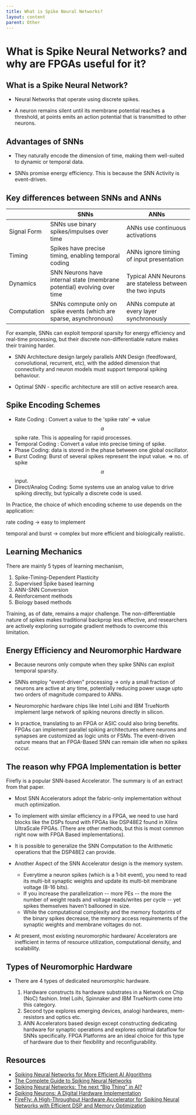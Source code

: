```yaml
--- 
title: What is Spike Neural Networks?
layout: content
parent: Other
--- 
```

# What is Spike Neural Networks? and why are FPGAs useful for it?

## What is a Spike Neural Network?

- Neural Networks that operate using discrete spikes.

- A neuron remains silent until its membrane potential reaches a threshold, at points emits an action potential that is transmitted to other neurons.

## Advantages of SNNs

-  They naturally encode the dimension of time, making them well-suited to dynamic or temporal data.

- SNNs promise energy efficiency. This is because the SNN Activity is event-driven.

## Key differences between SNNs and ANNs

|     | SNNs | ANNs |
|----| --- | --- |
|Signal Form| SNNs use binary spikes/impulses over time | ANNs use continuous activations |
|Timing| Spikes have precise timing, enabling temporal coding | ANNs ignore timing of input presentation |
|Dynamics| SNN Neurons have internal state (membrane potential) evolving over time| Typical ANN Neurons are stateless between the two inputs|
|Computation| SNNs comnpute only on spike events (which are sparse, asynchronous) | ANNs compute at every layer synchronously|

For example, SNNs can exploit temporal sparsity for energy efficiency and real-time processing, but their discrete non-differentiable nature makes their training harder.

- SNN Architecture design largely parallels ANN Design (feedfoward, convolutional, recurrent, etc), with the added dimension that connectivity and neuron models must support temporal spiking behaviour.

- Optimal SNN - specific architecture are still on active research area.

## Spike Encoding Schemes

- Rate Coding : Convert a value to the 'spike rate' => value $$\alpha$$ spike rate. This is appealing for rapid processes.
- Temporal Coding : Convert a value into precise timing of spike.
- Phase Coding: data is stored in the phase between one global oscillator.
- Burst Coding: Burst of several spikes represent the input value. => no. of spike $$\alpha$$ input.
- Direct/Analog Coding: Some systems use an analog value to drive spiking directly, but typically a discrete code is used.


In Practice, the choice of which encoding scheme to use depends on the application:

rate coding -> easy to implement

temporal and burst -> complex but more efficient and biologically realistic.


## Learning Mechanics

There are mainly 5 types of learning mechanism,

1. Spike-Timing-Dependent Plasticity
2. Supervised Spike based learning
3. ANN-SNN Conversion
4. Reinforcement methods
5. Biology based methods

Training, as of date, remains a major challenge. The non-differentiable nature of spikes makes traditional backprop less effective, and researchers are actively exploring surrogate gradient methods to overcome this limitation.

## Energy Efficiency and Neuromorphic Hardware

 - Because neurons only compute when they spike SNNs can exploit temporal sparsity.

 - SNNs employ "event-driven" processing -> only a small fraction of neurons are active at any time, potentially reducing power usage upto two orders of magnitude compared to ANNs.

 - Neuromorphic hardware chips like Intel Loihi and IBM TrueNorth implement large network of spiking neurons directly in silicon.

 - In practice, translating to an FPGA or ASIC could also bring benefits. FPGAs can implement parallel spiking architectures where neurons and synapses are customized as logic units or FSMs. The event-driven nature means that an FPGA-Based SNN can remain idle when no spikes occur. 

## The reason why FPGA Implementation is better 

Firefly is a popular SNN-based Accelerator. The summary is of an extract from that paper.

- Most SNN Accelerators adopt the fabric-only implementation without much optimization.

- To implement with similar efficiency in a FPGA, we need to use hard blocks like the DSPs found with FPGAs like DSP48E2 found in Xilinx UltraScale FPGAs. (There are other methods, but this is most common right now with FPGA Based implementations).

- It is possible to generalize the SNN Computation to the Arithmetic operations that the DSP48E2 can provide.

- Another Aspect of the SNN Accelerator design is the memory system. 

    - Everytime a neuron spikes (which is a 1-bit event), you need to read its multi-bit synaptic weights and update its multi-bit membrane voltage (8-16 bits).
    - If you increase the parallelization -- more PEs -- the more the number of weight reads and voltage reads/writes per cycle -- yet spikes themselves haven't ballooned in size.
    - While the computational complexity and the memory footprints of the binary spikes decrease, the memory access requirements of the synaptic weights and membrane voltages do not.
- At present, most existing neuromorphic hardware/ Accelerators are inefficient in terms of resource utilization, computational density, and scalability.

## Types of Neuromorphic Hardware

- There are 4 types of dedicated neuromorphic hardware.

    1. Hardware constructs its hardware substrates in a Network on Chip (NoC) fashion. Intel Loihi, Spinnaker and IBM TrueNorth come into this category.
    2. Second type explores emerging devices, analogi hardwares, mem-resistors and optics etc.
    3. ANN Accelerators based design except constructing dedicating hardware for synaptic operations and explores optimal dataflow for SNNs specifically. FPGA Platforms are an ideal choice for this type of hardware due to their flexibility and reconfigurability.

## Resources

* [Spiking Neural Networks for More Efficient AI Algorithms](https://www.youtube.com/watch?v=PeW-TN3P1hk) 
* [The Complete Guide to Spiking Neural Networks](https://pub.towardsai.net/the-complete-guide-to-spiking-neural-networks-d0a85fa6a64)
* [Spiking Neural Networks: The next “Big Thing” in AI?](https://medium.com/@deanshorak/spiking-neural-networks-the-next-big-thing-in-ai-efe3310709b0) 
* [Spiking Neurons: A Digital Hardware Implementation](https://open-neuromorphic.org/blog/spiking-neurons-digital-hardware-implementation/) 
* [FireFly: A High-Throughput Hardware Accelerator for Spiking Neural Networks with Efficient DSP and Memory Optimization](https://arxiv.org/pdf/2301.01905)



